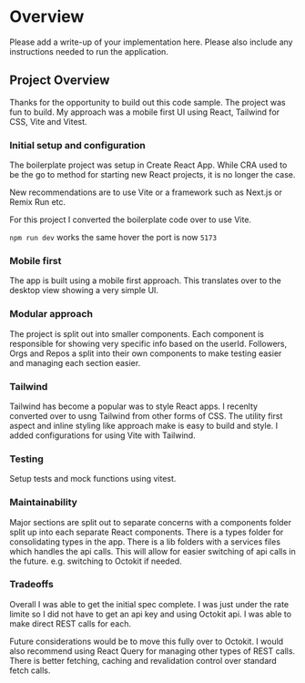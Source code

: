 # Overview

Please add a write-up of your implementation here. Please also include any instructions needed to run the application.

## Project Overview

Thanks for the opportunity to build out this code sample. The project was fun to build.
My approach was a mobile first UI using React, Tailwind for CSS, Vite and Vitest.

### Initial setup and configuration

The boilerplate project was setup in Create React App. While CRA used to be the go to method for starting new React projects, it is no longer the case.

New recommendations are to use Vite or a framework such as Next.js or Remix Run etc.

For this project I converted the boilerplate code over to use Vite.

`npm run dev` works the same hover the port is now `5173`

### Mobile first

The app is built using a mobile first approach. This translates over to the desktop view showing a very simple UI.

### Modular approach

The project is split out into smaller components. Each component is responsible for showing very specific info based on the userId. Followers, Orgs and Repos a split into their own components to make testing easier and managing each section easier.

### Tailwind

Tailwind has become a popular was to style React apps. I recenlty converted over to usng Tailwind from other forms of CSS. The utility first aspect and inline styling like approach make is easy to build and style. I added configurations for using Vite with Tailwind.

### Testing

Setup tests and mock functions using vitest.

### Maintainability

Major sections are split out to separate concerns with a components folder split up into each separate React components. There is a types folder for consolidating types in the app. There is a lib folders with a services files which handles the api calls. This will allow for easier switching of api calls in the future. e.g. switching to Octokit if needed.

### Tradeoffs

Overall I was able to get the initial spec complete. I was just under the rate limite so I did not have to get an api key and using Octokit api. I was able to make direct REST calls for each.

Future considerations would be to move this fully over to Octokit. I would also recommend using React Query for managing other types of REST calls. There is better fetching, caching and revalidation control over standard fetch calls.
